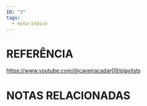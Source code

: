 ```yaml
---
ID: "3"
tags:
  - nota-indice
---
```

# REFERÊNCIA

https://www.youtube.com/@caveiracadar09/playlists

# NOTAS RELACIONADAS


